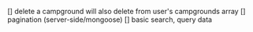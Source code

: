 [] delete a campground will also delete from user's campgrounds array
[] pagination (server-side/mongoose)
[] basic search, query data